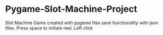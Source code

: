 # Pygame-Slot-Machine-Project
Slot Machine Game created with pygame
Has save functionality with json files.
Press space to initiate reel. Left click